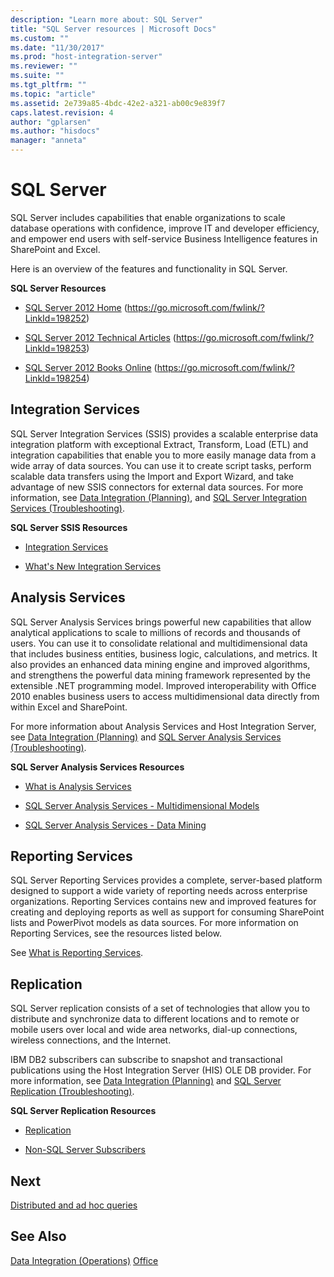 ```yaml
---
description: "Learn more about: SQL Server"
title: "SQL Server resources | Microsoft Docs"
ms.custom: ""
ms.date: "11/30/2017"
ms.prod: "host-integration-server"
ms.reviewer: ""
ms.suite: ""
ms.tgt_pltfrm: ""
ms.topic: "article"
ms.assetid: 2e739a85-4bdc-42e2-a321-ab00c9e839f7
caps.latest.revision: 4
author: "gplarsen"
ms.author: "hisdocs"
manager: "anneta"
---
```

# SQL Server
SQL Server includes capabilities that enable organizations to scale database operations with confidence, improve IT and developer efficiency, and empower end users with self-service Business Intelligence features in SharePoint and Excel.

Here is an overview of the features and functionality in SQL Server.

 **SQL Server Resources**

-   [SQL Server 2012 Home](https://go.microsoft.com/fwlink/?LinkId=198252) (https://go.microsoft.com/fwlink/?LinkId=198252)

-   [SQL Server 2012 Technical Articles](https://go.microsoft.com/fwlink/?LinkId=198253) (https://go.microsoft.com/fwlink/?LinkId=198253)

-   [SQL Server 2012 Books Online](https://go.microsoft.com/fwlink/?LinkId=198254) (https://go.microsoft.com/fwlink/?LinkId=198254)

## Integration Services

SQL Server Integration Services (SSIS) provides a scalable enterprise data integration platform with exceptional Extract, Transform, Load (ETL) and integration capabilities that enable you to more easily manage data from a wide array of data sources. You can use it to create script tasks, perform scalable data transfers using the Import and Export Wizard, and take advantage of new SSIS connectors for external data sources. For more information, see [Data Integration (Planning)](./data-integration-planning-1.md), and [SQL Server Integration Services (Troubleshooting)](./sql-server-integration-services-troubleshooting-1.md).

**SQL Server SSIS Resources**

-   [Integration Services](https://docs.microsoft.com/sql/integration-services/sql-server-integration-services)

-   [What's New Integration Services](https://go.microsoft.com/fwlink/?LinkId=198256)

## Analysis Services
SQL Server Analysis Services brings powerful new capabilities that allow analytical applications to scale to millions of records and thousands of users. You can use it to consolidate relational and multidimensional data that includes business entities, business logic, calculations, and metrics. It also provides an enhanced data mining engine and improved algorithms, and strengthens the powerful data mining framework represented by the extensible .NET programming model. Improved interoperability with Office 2010 enables business users to access multidimensional data directly from within Excel and SharePoint.

 For more information about Analysis Services and Host Integration Server, see [Data Integration (Planning)](./data-integration-planning-1.md) and [SQL Server Analysis Services (Troubleshooting)](./sql-server-analysis-services-troubleshooting-2.md).

 **SQL Server Analysis Services Resources**

-   [What is Analysis Services](https://docs.microsoft.com/sql/analysis-services/analysis-services)

-   [SQL Server Analysis Services - Multidimensional Models](https://docs.microsoft.com/sql/analysis-services/multidimensional-models/multidimensional-models-ssas)

-   [SQL Server Analysis Services - Data Mining](https://docs.microsoft.com/sql/analysis-services/data-mining/data-mining-ssas)

## Reporting Services
SQL Server Reporting Services provides a complete, server-based platform designed to support a wide variety of reporting needs across enterprise organizations. Reporting Services contains new and improved features for creating and deploying reports as well as support for consuming SharePoint lists and PowerPivot models as data sources. For more information on Reporting Services, see the resources listed below.

See [What is Reporting Services](https://docs.microsoft.com/sql/reporting-services/create-deploy-and-manage-mobile-and-paginated-reports).

## Replication
SQL Server replication consists of a set of technologies that allow you to distribute and synchronize data to different locations and to remote or mobile users over local and wide area networks, dial-up connections, wireless connections, and the Internet.

IBM DB2 subscribers can subscribe to snapshot and transactional publications using the Host Integration Server (HIS) OLE DB provider. For more information, see [Data Integration (Planning)](./data-integration-planning-1.md) and [SQL Server Replication (Troubleshooting)](./sql-server-replication-troubleshooting-1.md).

 **SQL Server Replication Resources**

-   [Replication](https://docs.microsoft.com/sql/relational-databases/replication/sql-server-replication)

-   [Non-SQL Server Subscribers](https://docs.microsoft.com/sql/relational-databases/replication/non-sql/non-sql-server-subscribers)

## Next

 [Distributed and ad hoc queries](../core/query-processor2.md)

## See Also
 [Data Integration (Operations)](./data-integration-operations-2.md)
 [Office](../core/office2.md)
